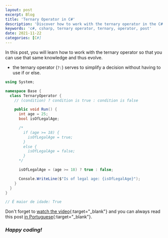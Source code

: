 ```yaml
---
layout: post
excerpt: Blog
title: 'Ternary Operator in C#'
description: 'Discover how to work with the ternary operator in the C# programming language. Get answers to your questions with the theory and examples presented.'
keywords: 'c#, csharp, ternary operator, ternary, operator, post'
date: 2021-11-22
categories: [C#]
---
```


In this post, you will learn how to work with the ternary operator so that you can use that same knowledge and thus evolve.

- the ternary operator (`?:`) serves to simplify a decision without having to use if or else.

```csharp
using System;

namespace Base {
  class TernaryOperator {
    // (condition) ? condition is true : condition is false

    public void Run() {
      int age = 25;
      bool isOfLegalAge;

      /*
        if (age >= 18) {
          isOfLegalAge = true;
        }
        else {
          isOfLegalAge = false;
        }
      */

      isOfLegalAge = (age >= 18) ? true : false;

      Console.WriteLine($"Is of legal age: {isOfLegalAge}");
    }
  }
}

// É maior de idade: True
```

Don't forget to [watch the video](https://youtu.be/KMHQmYq6Kms){:target="\_blank"} and you can always read this post [in Portuguese](https://caffeinealgorithm.com/blog/20211122/operador-ternario-em-csharp/){:target="\_blank"}.

### _Happy coding!_
